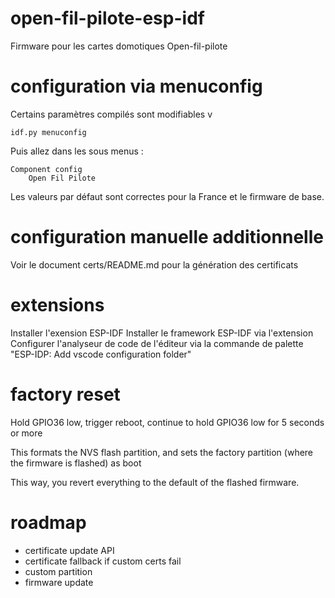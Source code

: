 # open-fil-pilote-esp-idf

Firmware pour les cartes domotiques Open-fil-pilote

# configuration via menuconfig

Certains paramètres compilés sont modifiables v 

    idf.py menuconfig

Puis allez dans les sous menus :

    Component config
        Open Fil Pilote

Les valeurs par défaut sont correctes pour la France et le firmware de base.

# configuration manuelle additionnelle

Voir le document certs/README.md pour la génération des certificats

# extensions

Installer l'exension ESP-IDF
Installer le framework ESP-IDF via l'extension
Configurer l'analyseur de code de l'éditeur via la commande de palette "ESP-IDP: Add vscode configuration folder"

# factory reset

Hold GPIO36 low, trigger reboot, continue to hold GPIO36 low for 5 seconds or more

This formats the NVS flash partition, and sets the factory partition (where the firmware is flashed) as boot

This way, you revert everything to the default of the flashed firmware.

# roadmap

- certificate update API
- certificate fallback if custom certs fail
- custom partition
- firmware update
